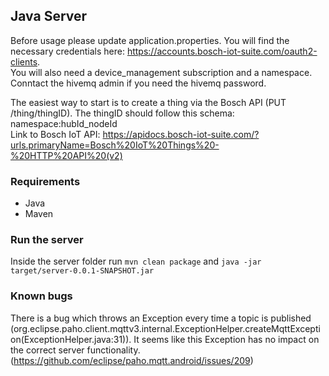 ## Java Server

Before usage please update application.properties. You will find the necessary credentials here: https://accounts.bosch-iot-suite.com/oauth2-clients. \
You will also need a device_management subscription and a namespace. \
Conntact the hivemq admin if you need the hivemq password. 

The easiest way to start is to create a thing via the Bosch API (PUT /thing/thingID). The thingID should follow this schema: namespace:hubId_nodeId \
Link to Bosch IoT API: https://apidocs.bosch-iot-suite.com/?urls.primaryName=Bosch%20IoT%20Things%20-%20HTTP%20API%20(v2)

### Requirements
- Java
- Maven

### Run the server
Inside the server folder run 
`mvn clean package`
and `java -jar target/server-0.0.1-SNAPSHOT.jar`

### Known bugs
There is a bug which throws an Exception every time a topic is published (org.eclipse.paho.client.mqttv3.internal.ExceptionHelper.createMqttException(ExceptionHelper.java:31)). It seems like this Exception has no impact on the correct server functionality. (https://github.com/eclipse/paho.mqtt.android/issues/209)
